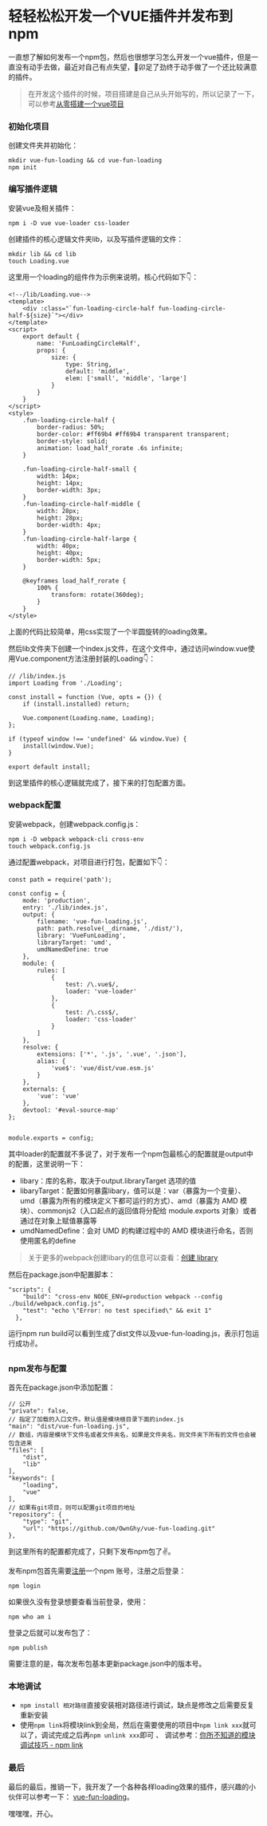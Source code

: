 # 轻轻松松开发一个VUE插件并发布到npm
一直想了解如何发布一个npm包，然后也很想学习怎么开发一个vue插件，但是一直没有动手去做，最近对自己有点失望，💪卯足了劲终于动手做了一个还比较满意的插件。

> 在开发这个插件的时候，项目搭建是自己从头开始写的，所以记录了一下，可以参考[从零搭建一个vue项目](https://juejin.im/post/5cc580215188257feb01cad8#heading-0)

### 初始化项目
创建文件夹并初始化：

```
mkdir vue-fun-loading && cd vue-fun-loading
npm init
```

### 编写插件逻辑
安装vue及相关插件：

```
npm i -D vue vue-loader css-loader
```

创建插件的核心逻辑文件夹lib，以及写插件逻辑的文件：

```
mkdir lib && cd lib
touch Loading.vue
```
这里用一个loading的组件作为示例来说明，核心代码如下👇：

```
<!--/lib/Loading.vue-->
<template>
    <div :class="`fun-loading-circle-half fun-loading-circle-half-${size}`"></div>
</template>
<script>
    export default {
        name: 'FunLoadingCircleHalf',
        props: {
            size: {
                type: String,
                default: 'middle',
                elem: ['small', 'middle', 'large']
            }
        }
    }
</script>
<style>
    .fun-loading-circle-half {
        border-radius: 50%;
        border-color: #ff69b4 #ff69b4 transparent transparent;
        border-style: solid;
        animation: load_half_rorate .6s infinite;
    }

    .fun-loading-circle-half-small {
        width: 14px;
        height: 14px;
        border-width: 3px;
    }
    .fun-loading-circle-half-middle {
        width: 28px;
        height: 28px;
        border-width: 4px;
    }
    .fun-loading-circle-half-large {
        width: 40px;
        height: 40px;
        border-width: 5px;
    }

    @keyframes load_half_rorate {
        100% {
            transform: rotate(360deg);
        }
    }
</style>
```
上面的代码比较简单，用css实现了一个半圆旋转的loading效果。

然后lib文件夹下创建一个index.js文件，在这个文件中，通过访问window.vue使用Vue.component方法注册封装的Loading👇：

```
// /lib/index.js
import Loading from './Loading';

const install = function (Vue, opts = {}) {
    if (install.installed) return;

    Vue.component(Loading.name, Loading);
};

if (typeof window !== 'undefined' && window.Vue) {
    install(window.Vue);
}

export default install;
```

到这里插件的核心逻辑就完成了，接下来的打包配置方面。

### webpack配置
安装webpack，创建webpack.config.js：

```
npm i -D webpack webpack-cli cross-env
touch webpack.config.js
```
通过配置webpack，对项目进行打包，配置如下👇：

```
const path = require('path');

const config = {
    mode: 'production',
    entry: './lib/index.js',
    output: {
        filename: 'vue-fun-loading.js',
        path: path.resolve(__dirname, './dist/'),
        library: 'VueFunLoading',
        libraryTarget: 'umd',
        umdNamedDefine: true
    },
    module: {
        rules: [
            {
                test: /\.vue$/,
                loader: 'vue-loader'
            },
            {
                test: /\.css$/,
                loader: 'css-loader'
            }
        ]
    },
    resolve: {
        extensions: ['*', '.js', '.vue', '.json'],
        alias: {
            'vue$': 'vue/dist/vue.esm.js'
        }
    },
    externals: {
        'vue': 'vue'
    },
    devtool: '#eval-source-map'
};


module.exports = config;
```
其中loader的配置就不多说了，对于发布一个npm包最核心的配置就是output中的配置，这里说明一下：

- libary：库的名称，取决于output.libraryTarget 选项的值
- libaryTarget：配置如何暴露libary，值可以是：var（暴露为一个变量）、umd（暴露为所有的模块定义下都可运行的方式）、amd（暴露为 AMD 模块）、commonjs2（入口起点的返回值将分配给 module.exports 对象）或者通过在对象上赋值暴露等
- umdNamedDefine：会对 UMD 的构建过程中的 AMD 模块进行命名，否则使用匿名的define

> 关于更多的webpack创建libary的信息可以查看：[创建 library](https://www.webpackjs.com/guides/author-libraries/)

然后在package.json中配置脚本：

```
"scripts": {
    "build": "cross-env NODE_ENV=production webpack --config ./build/webpack.config.js",
    "test": "echo \"Error: no test specified\" && exit 1"
  },
```

运行npm run build可以看到生成了dist文件以及vue-fun-loading.js，表示打包运行成功✌️。

### npm发布与配置
首先在package.json中添加配置：

```
// 公开
"private": false,
// 指定了加载的入口文件。默认值是模块根目录下面的index.js
"main": "dist/vue-fun-loading.js",
// 数组，内容是模块下文件名或者文件夹名，如果是文件夹名，则文件夹下所有的文件也会被包含进来
"files": [
	"dist",
	"lib"
],
"keywords": [
	"loading",
	"vue"
],
// 如果有git项目，则可以配置git项目的地址
"repository": {
	"type": "git",
	"url": "https://github.com/OwnGhy/vue-fun-loading.git"
},
```
到这里所有的配置都完成了，只剩下发布npm包了✌️。

发布npm包首先需要[注册](http://npmjs.org)一个npm 账号，注册之后登录：

```
npm login
```

如果很久没有登录想要查看当前登录，使用：

```
npm who am i
```

登录之后就可以发布包了：

```
npm publish
```
需要注意的是，每次发布包基本更新package.json中的版本号。

### 本地调试
- `npm install 相对路径`直接安装相对路径进行调试，缺点是修改之后需要反复重新安装
- 使用`npm link`将模块link到全局，然后在需要使用的项目中`npm link xxx`就可以了，调试完成之后再`npm unlink xxx`即可
、
调试参考：[你所不知道的模块调试技巧 - npm link](https://github.com/atian25/blog/issues/17)

### 最后
最后的最后，推销一下，我开发了一个各种各样loading效果的插件，感兴趣的小伙伴可以参考一下： [vue-fun-loading](https://github.com/OwnGhy/vue-fun-loading)。

嘿嘿嘿，开心。
